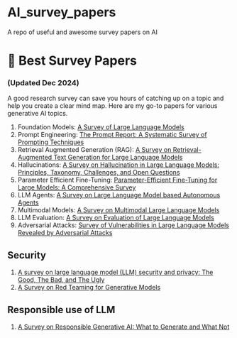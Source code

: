 # AI_survey_papers
A repo of useful and awesome survey papers on AI

# :star2: Best Survey Papers
### (Updated Dec 2024)

A good research survey can save you hours of catching up on a topic and help you create a clear mind map. Here are my go-to papers for various generative AI topics.

1. Foundation Models: [A Survey of Large Language Models](https://arxiv.org/pdf/2303.18223)
2. Prompt Engineering: [The Prompt Report: A Systematic Survey of Prompting Techniques](https://arxiv.org/pdf/2406.06608v1)
3. Retrieval Augmented Generation (RAG): [A Survey on Retrieval-Augmented Text Generation for Large Language Models](https://arxiv.org/pdf/2404.10981)
4. Hallucinations: [A Survey on Hallucination in Large Language Models: Principles, Taxonomy, Challenges, and Open Questions](https://arxiv.org/pdf/2311.05232)
5. Parameter Efficient Fine-Tuning: [Parameter-Efficient Fine-Tuning for Large Models: A Comprehensive Survey](https://arxiv.org/pdf/2403.14608)
6. LLM Agents: [A Survey on Large Language Model based Autonomous Agents](https://arxiv.org/pdf/2308.11432)
7. Multimodal Models: [A Survey on Multimodal Large Language Models](https://arxiv.org/pdf/2306.13549)
8. LLM Evaluation: [A Survey on Evaluation of Large Language Models](https://arxiv.org/pdf/2307.03109)
9. Adversarial Attacks: [Survey of Vulnerabilities in Large Language Models Revealed by Adversarial Attacks](https://arxiv.org/pdf/2310.10844)

## Security

1. [A survey on large language model (LLM) security and privacy: The Good, The Bad, and The Ugly](https://www.sciencedirect.com/science/article/pii/S266729522400014X?ref=pdf_download&fr=RR-2&rr=8f2b941b0a8817b2)
2. [A Survey on Red Teaming for Generative Models](https://arxiv.org/abs/2404.00629)

## Responsible use of LLM
1. [A Survey on Responsible Generative AI: What to Generate and What Not](https://arxiv.org/pdf/2404.05783v2)
